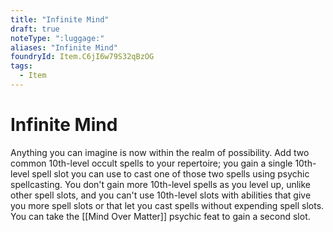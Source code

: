 ```yaml
---
title: "Infinite Mind"
draft: true
noteType: ":luggage:"
aliases: "Infinite Mind"
foundryId: Item.C6jI6w79S32qBzOG
tags:
  - Item
---
```


# Infinite Mind

Anything you can imagine is now within the realm of possibility. Add two common 10th-level occult spells to your repertoire; you gain a single 10th-level spell slot you can use to cast one of those two spells using psychic spellcasting. You don't gain more 10th-level spells as you level up, unlike other spell slots, and you can't use 10th-level slots with abilities that give you more spell slots or that let you cast spells without expending spell slots. You can take the [[Mind Over Matter]] psychic feat to gain a second slot.
